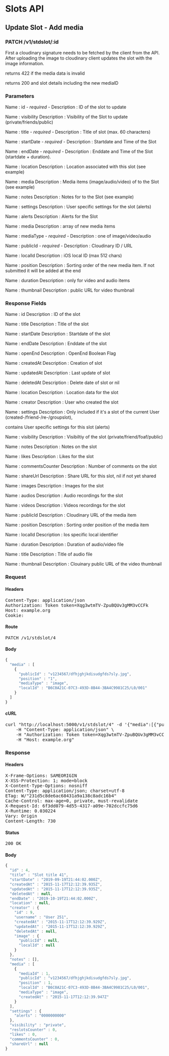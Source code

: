 # Slots API

## Update Slot - Add media

### PATCH /v1/stdslot/:id

First a cloudinary signature needs to be fetched by the client from the API. After uploading the image to cloudinary client updates the slot with the image information.

returns 422 if the media data is invalid

returns 200 and slot details including the new mediaID

### Parameters

Name : id *- required -*
Description : ID of the slot to update

Name : visibility
Description : Visibility of the Slot to update (private/friends/public)

Name : title *- required -*
Description : Title of slot (max. 60 characters)

Name : startDate *- required -*
Description : Startdate and Time of the Slot

Name : endDate *- required -*
Description : Enddate and Time of the Slot (startdate + duration).

Name : location
Description : Location associated with this slot (see example)

Name : media
Description : Media items (image/audio/video) of to the Slot (see example)

Name : notes
Description : Notes for to the Slot (see example)

Name : settings
Description : User specific settings for the slot (alerts)

Name : alerts
Description : Alerts for the Slot

Name : media
Description : array of new media items

Name : mediaType *- required -*
Description : one of image/video/audio

Name : publicId *- required -*
Description : Cloudinary ID / URL

Name : localId
Description : iOS local ID (max 512 chars)

Name : position
Description : Sorting order of the new media item. If not submitted it will be added at the end

Name : duration
Description : only for video and audio items

Name : thumbnail
Description : public URL for video thumbnail


### Response Fields

Name : id
Description : ID of the slot

Name : title
Description : Title of the slot

Name : startDate
Description : Startdate of the slot

Name : endDate
Description : Enddate of the slot

Name : openEnd
Description : OpenEnd Boolean Flag

Name : createdAt
Description : Creation of slot

Name : updatedAt
Description : Last update of slot

Name : deletedAt
Description : Delete date of slot or nil

Name : location
Description : Location data for the slot

Name : creator
Description : User who created the slot

Name : settings
Description : Only included if it&#39;s a slot of the current User (created-/friend-/re-/groupslot),

contains User specific settings for this slot (alerts)

Name : visibility
Description : Visibiltiy of the slot (private/friend/foaf/public)

Name : notes
Description : Notes on the slot

Name : likes
Description : Likes for the slot

Name : commentsCounter
Description : Number of comments on the slot

Name : shareUrl
Description : Share URL for this slot, nil if not yet shared

Name : images
Description : Images for the slot

Name : audios
Description : Audio recordings for the slot

Name : videos
Description : Videos recordings for the slot

Name : publicId
Description : Cloudinary URL of the media item

Name : position
Description : Sorting order position of the media item

Name : localId
Description : Ios specific local identifier

Name : duration
Description : Duration of audio/video file

Name : title
Description : Title of audio file

Name : thumbnail
Description : Clouinary public URL of the video thumbnail

### Request

#### Headers

<pre>Content-Type: application/json
Authorization: Token token=Xqg3wtmTV-ZpuBQUv3gMM3vCCFk
Host: example.org
Cookie: </pre>

#### Route

<pre>PATCH /v1/stdslot/4</pre>

#### Body
```javascript
{
  "media" : [
    {
      "publicId" : "v1234567/dfhjghjkdisudgfds7sly.jpg",
      "position" : "1",
      "mediaType" : "image",
      "localId" : "B6C0A21C-07C3-493D-8B44-3BA4C9981C25/L0/001"
    }
  ]
}
```


#### cURL

<pre class="request">curl &quot;http://localhost:5000/v1/stdslot/4&quot; -d &#39;{&quot;media&quot;:[{&quot;publicId&quot;:&quot;v1234567/dfhjghjkdisudgfds7sly.jpg&quot;,&quot;position&quot;:&quot;1&quot;,&quot;mediaType&quot;:&quot;image&quot;,&quot;localId&quot;:&quot;B6C0A21C-07C3-493D-8B44-3BA4C9981C25/L0/001&quot;}]}&#39; -X PATCH \
	-H &quot;Content-Type: application/json&quot; \
	-H &quot;Authorization: Token token=Xqg3wtmTV-ZpuBQUv3gMM3vCCFk&quot; \
	-H &quot;Host: example.org&quot;</pre>

### Response

#### Headers

<pre>X-Frame-Options: SAMEORIGIN
X-XSS-Protection: 1; mode=block
X-Content-Type-Options: nosniff
Content-Type: application/json; charset=utf-8
ETag: W/&quot;231d5c8de6ac68431a9a138c8adc16b4&quot;
Cache-Control: max-age=0, private, must-revalidate
X-Request-Id: 6f3dd079-4d55-4317-a09e-702dccfc75d6
X-Runtime: 0.030224
Vary: Origin
Content-Length: 730</pre>

#### Status

<pre>200 OK</pre>

#### Body

```javascript
{
  "id" : 4,
  "title" : "Slot title 41",
  "startDate" : "2019-09-19T21:44:02.000Z",
  "createdAt" : "2015-11-17T12:12:39.935Z",
  "updatedAt" : "2015-11-17T12:12:39.935Z",
  "deletedAt" : null,
  "endDate" : "2019-10-19T21:44:02.000Z",
  "location" : null,
  "creator" : {
    "id" : 9,
    "username" : "User 251",
    "createdAt" : "2015-11-17T12:12:39.929Z",
    "updatedAt" : "2015-11-17T12:12:39.929Z",
    "deletedAt" : null,
    "image" : {
      "publicId" : null,
      "localId" : null
    }
  },
  "notes" : [],
  "media" : [
    {
      "mediaId" : 1,
      "publicId" : "v1234567/dfhjghjkdisudgfds7sly.jpg",
      "position" : 1,
      "localId" : "B6C0A21C-07C3-493D-8B44-3BA4C9981C25/L0/001",
      "mediaType" : "image",
      "createdAt" : "2015-11-17T12:12:39.947Z"
    }
  ],
  "settings" : {
    "alerts" : "0000000000"
  },
  "visibility" : "private",
  "reslotsCounter" : 0,
  "likes" : 0,
  "commentsCounter" : 0,
  "shareUrl" : null
}
```

